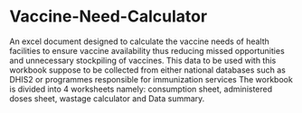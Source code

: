 # Vaccine-Need-Calculator
An excel document designed to calculate the vaccine needs of health facilities to ensure vaccine availability thus reducing missed opportunities and unnecessary stockpiling of vaccines. This data to be used with this workbook suppose to be collected from either national databases such as DHIS2 or programmes responsible for immunization services
The workbook is divided into 4 worksheets namely: consumption sheet, administered doses sheet, wastage calculator and Data summary.

